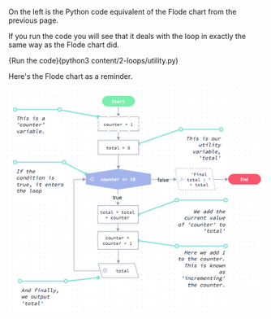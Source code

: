 On the left is the Python code equivalent of the Flode chart from the previous page.

If you run the code you will see that it deals with the loop in exactly the same way as the Flode chart did.

{Run the code}(python3 content/2-loops/utility.py)

Here's the Flode chart as a reminder.

![](content/2-loops/utility.png)
